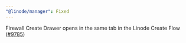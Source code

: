 ```yaml
---
"@linode/manager": Fixed
---
```


Firewall Create Drawer opens in the same tab in the Linode Create Flow ([#9785](https://github.com/linode/manager/pull/9785))

